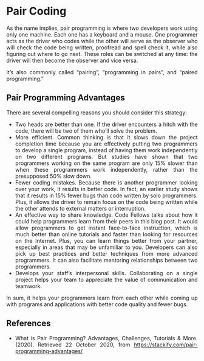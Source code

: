 # Pair Coding 

<div align="justify"> As the name implies, pair programming is where two developers work using only one machine.
Each one has a keyboard and a mouse. One programmer acts as the driver who codes while the other will serve as the observer who will check the code being written, 
proofread and spell check it, while also figuring out where to go next. These roles can be switched at any time: the driver will then become the observer and vice versa.

It’s also commonly called “pairing”, “programming in pairs”, and “paired programming.”

## Pair Programming Advantages

There are several compelling reasons you should consider this strategy:

* Two heads are better than one. If the driver encounters a hitch with the code, there will be two of them who’ll solve the problem.
* More efficient. Common thinking is that it slows down the project completion time because you are effectively putting two programmers to develop a single program, 
instead of having them work independently on two different programs. But studies have shown that two programmers working on the same program are only 15% slower than when these 
programmers work independently, rather than the presupposed 50% slow down.
* Fewer coding mistakes. Because there is another programmer looking over your work, it results in better code. In fact, an earlier study shows that it results in 15% 
fewer bugs than code written by solo programmers. Plus, it allows the driver to remain focus on the code being written while the other attends to external matters or interruption.
* An effective way to share knowledge. Code Fellows talks about how it could help programmers learn from their peers in this blog post. It would allow programmers to get 
instant face-to-face instruction, which is much better than online tutorials and faster than looking for resources on the Internet. Plus, you can learn things better from 
your partner, especially in areas that may be unfamiliar to you. Developers can also pick up best practices and better techniques from more advanced programmers. 
It can also facilitate mentoring relationships between two programmers.
* Develops your staff’s interpersonal skills. Collaborating on a single project helps your team to appreciate the value of communication and teamwork.

In sum, it helps your programmers learn from each other while coming up with programs and applications with better code quality and fewer bugs.


## References

* What is Pair Programming? Advantages, Challenges, Tutorials & More. (2020). Retrieved 22 October 2020, from https://stackify.com/pair-programming-advantages/

